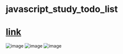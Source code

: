 # javascript_study_todo_list

# [link](https://jh0152park.github.io/javascript_study_todo_list/)

![image](https://github.com/jh0152park/javascript_study_todo_list/assets/118165975/5d0a702c-ac66-4a8d-b206-7f97ed6e2da9)
![image](https://github.com/jh0152park/javascript_study_todo_list/assets/118165975/568ebc43-3525-4d5c-87f2-138367e834cc)
![image](https://github.com/jh0152park/javascript_study_todo_list/assets/118165975/0b6d8693-b3f1-4439-b55d-ec60f118ce83)
